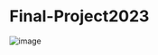 # Final-Project2023
![image](https://github.com/hajar-kaddouri/Final-Project2023/assets/125761572/6931c387-4b06-423c-befd-674e65cece36)


